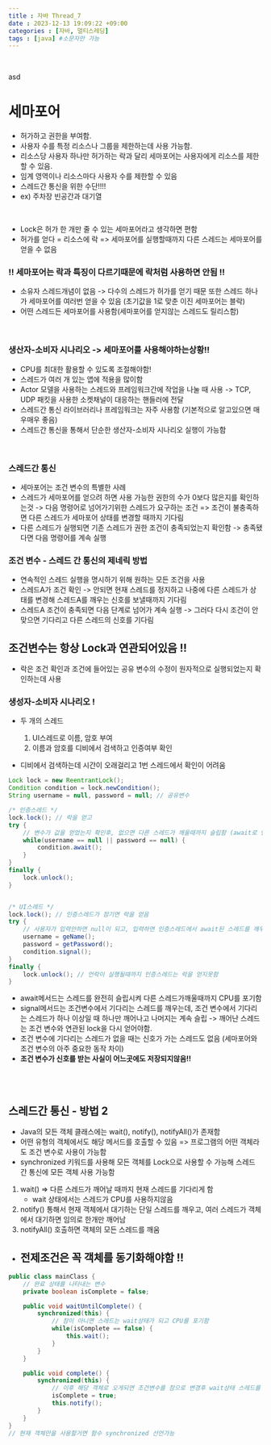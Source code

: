 ```yaml
---
title : 자바 Thread_7
date : 2023-12-13 19:09:22 +09:00
categories : [자바, 멀티스레딩]
tags : [java] #소문자만 가능
---
```


<br>

asd

# 세마포어
- 허가하고 권한을 부여함.
- 사용자 수를 특정 리소스나 그룹을 제한하는데 사용 가능함.
- 리소스당 사용자 하나만 허가하는 락과 달리 세마포어는 사용자에게 리소스를 제한할 수 있음.
- 임계 영역이나 리소스마다 사용자 수를 제한할 수 있음
- 스레드간 통신을 위한 수단!!!!
- ex) 주차장 빈공간과 대기열

<br>

- Lock은 허가 한 개만 줄 수 있는 세마포어라고 생각하면 편함
- 허가를 얻다 = 리소스에 락 => 세마포어를 실행할때까지 다른 스레드는 세마포어를 얻을 수 없음


### !! 세마포어는 락과 특징이 다르기때문에 락처럼 사용하면 안됨 !!
- 소유자 스레드개념이 없음 -> 다수의 스레드가 허가를 얻기 때문
또한 스레드 하나가 세마포어를 여러번 얻을 수 있음 (초기값을 1로 맞춘 이진 세마포어는 블락)
- 어떤 스레드든 세마포어를 사용함(세마포어를 얻지않는 스레드도 릴리스함)

<br>

### 생산자-소비자 시나리오 -> 세마포어를 사용해야하는상황!!
- CPU를 최대한 활용할 수 있도록 조절해야함!
- 스레드가 여러 개 있는 앱에 적용을 많이함
- Actor 모델을 사용하는 스레드와 프레임워크간에 작업을 나눌 때 사용 -> TCP, UDP 패킷을 사용한 소켓채널이 대응하는 핸들러에 전달
- 스레드간 통신 라이브러리나 프레임워크는 자주 사용함 (기본적으로 알고있으면 매우매우 좋음)
- 스레드간 통신을 통해서 단순한 생산자-소비자 시나리오 실행이 가능함

<br>

### 스레드간 통신
- 세마포어는 조건 변수의 특별한 사례
- 스레드가 세마포어를 얻으려 하면 사용 가능한 권한의 수가 0보다 많은지를 확인하는것 -> 다음 명령어로 넘어가기위한 스레드가 요구하는 조건 => 조건이 불충족하면 다른 스레드가 세마포어 상태를 변경할 때까지 기다림
- 다른 스레드가 실행되면 기존 스레드가 권한 조건이 충족되었는지 확인함 -> 충족됐다면 다음 명령어를 계속 실행

### 조건 변수 - 스레드 간 통신의 제네릭 방법
- 연속적인 스레드 실행을 명시하기 위해 원하는 모든 조건을 사용
- 스레드A가 조건 확인 -> 안되면 현재 스레드를 정지하고 나중에 다른 스레드가 상태를 변경해 스레드A를 깨우는 신호를 보낼때까지 기다림
- 스레드A 조건이 충족되면 다음 단계로 넘어가 계속 실행 -> 그러다 다시 조건이 안맞으면 기다리고 다른 스레드의 신호를 기다림
## 조건변수는 항상 Lock과 연관되어있음 !! 
- 락은 조건 확인과 조건에 들어있는 공유 변수의 수정이 원자적으로 실행되었는지 확인하는데 사용


### 생성자-소비자 시나리오 !
- 두 개의 스레드
  1. UI스레드로 이름, 암호 부여
  2. 이름과 암호를 디비에서 검색하고 인증여부 확인

- 디비에서 검색하는데 시간이 오래걸리고 1번 스레드에서 확인이 어려움

```java
Lock lock = new ReentrantLock();
Condition condition = lock.newCondition();
String username = null, password = null; // 공유변수

/* 인증스레드 */
lock.lock(); // 락을 얻고
try {
    // 변수가 값을 얻었는지 확인후, 없으면 다른 스레드가 깨울때까지 슬립함 (await로 인해 깨울때까지 기다림 -> lock을 원자적으로 언락함)
    while(username == null || password == null) {
        condition.await();
    }
}
finally {
    lock.unlock();
}


/* UI스레드 */
lock.lock(); // 인증스레드가 잠기면 락을 얻음
try {
    // 사용자가 입력안하면 null이 되고, 입력하면 인증스레드에서 await된 스레드를 깨우기위해 signal 호출
    username = geName();
    password = getPassword();
    condition.signal();
}
finally {
    lock.unlock(); // 언락이 실행될때까지 인증스레드는 락을 얻지못함
}
```
- await메서드는 스레드를 완전히 슬립시켜 다른 스레드가깨울때까지 CPU를 포기함
- signal메서드는 조건변수에서 기다리는 스레드를 깨우는데, 조건 변수에서 기다리는 스레드가 하나 이상일 때 하나만 깨어나고 나머지는 계속 슬립 -> 깨어난 스레드는 조건 변수와 연관된 lock을 다시 얻어야함.
- 조건 변수에 기다리는 스레드가 없을 때는 신호가 가는 스레드도 없음 (세마포어와 조건 변수의 아주 중요한 동작 차이)
- **조건 변수가 신호를 받는 사실이 어느곳에도 저장되지않음!!**

<br><br>

## 스레드간 통신 - 방법 2
- Java의 모든 객체 클래스에는 wait(), notify(), notifyAll()가 존재함
- 어떤 유형의 객체에서도 해당 메서드를 호출할 수 있음 => 프로그램의 어떤 객체라도 조건 변수로 사용이 가능함
- synchronized 키워드를 사용해 모든 객체를 Lock으로 사용할 수 가능해 스레드 간 통신에 모든 객체 사용 가능함
 1. wait() => 다른 스레드가 깨어날 때까지 현재 스레드를 기다리게 함
    - wait 상태에서는 스레드가 CPU를 사용하지않음
2. notify() 통해서 현재 객체에서 대기하는 단일 스레드를 깨우고, 여러 스레드가 객체에서 대기하면 임의로 한개만 깨어남
3. notifyAll() 호출하면 객체의 모든 스레드를 깨움

- ## 전제조건은 꼭 객체를 동기화해야함 !!

```java
public class mainClass {
    // 완료 상태를 나타내는 변수
    private boolean isComplete = false;

    public void waitUntilComplete() {
        synchronized(this) {
            // 참이 아니면 스레드는 wait상태가 되고 CPU를 포기함
            while(isComplete == false) {
                this.wait();
            }
        }
    }

    public void complete() {
        synchronized(this) {
            // 이후 해당 객체로 오게되면 조건변수를 참으로 변경후 wait상태 스레드를 깨움
            isComplete = true;
            this.notify();
        }
    }
}
// 현재 객체만을 사용할거면 함수 synchronized 선언가능

```